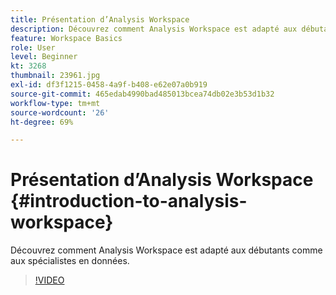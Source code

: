 ```yaml
---
title: Présentation d’Analysis Workspace
description: Découvrez comment Analysis Workspace est adapté aux débutants comme aux spécialistes en données.
feature: Workspace Basics
role: User
level: Beginner
kt: 3268
thumbnail: 23961.jpg
exl-id: df3f1215-0458-4a9f-b408-e62e07a0b919
source-git-commit: 465edab4990bad485013bcea74db02e3b53d1b32
workflow-type: tm+mt
source-wordcount: '26'
ht-degree: 69%

---
```


# Présentation d’Analysis Workspace {#introduction-to-analysis-workspace}

Découvrez comment Analysis Workspace est adapté aux débutants comme aux spécialistes en données.

>[!VIDEO](https://video.tv.adobe.com/v/28165/?quality=12)
